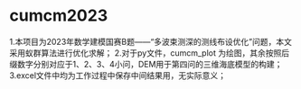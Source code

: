 # cumcm2023 
1.本项目为2023年数学建模国赛B题——“多波束测深的测线布设优化”问题，本文采用蚁群算法进行优化求解； 
2.对于py文件，cumcm_plot 为绘图，其余按照后缀数字分别对应于1、2、3、4小问，DEM用于第四问的三维海底模型的构建； 
3.excel文件中均为工作过程中保存中间结果用，无实际意义； 
